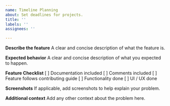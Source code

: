 ```yaml
---
name: Timeline Planning
about: Set deadlines for projects.
title: ''
labels: ''
assignees: ''

---
```


**Describe the feature**
A clear and concise description of what the feature is.

**Expected behavior**
A clear and concise description of what you expected to happen.

**Feature Checklist**
[ ] Documentation included
[ ] Comments included
[ ] Feature follows contributing guide
[ ] Functionality done
[ ] UI / UX done

**Screenshots**
If applicable, add screenshots to help explain your problem.

**Additional context**
Add any other context about the problem here.
